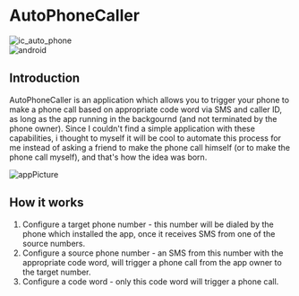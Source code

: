 # AutoPhoneCaller

![ic_auto_phone](https://user-images.githubusercontent.com/46284863/128420454-add7064e-00ad-412e-9bf6-e7dcf2ce2890.png)  
![android](https://img.shields.io/badge/Android-3DDC84?style=for-the-badge&logo=android&logoColor=white)

## Introduction
AutoPhoneCaller is an application which allows you to trigger your phone to make a phone call based on appropriate code word via SMS and caller ID, as long as the app running in the backgournd (and not terminated by the phone owner).
Since I couldn't find a simple application with these capabilities, i thought to myself it will be cool to automate this process for me instead
of asking a friend to make the phone call himself (or to make the phone call myself), and that's how the idea was born.  

![appPicture](https://user-images.githubusercontent.com/46284863/128420251-492f948a-b90f-4c3a-b489-ced8b9425b11.png)

## How it works
1. Configure a target phone number - this number will be dialed by the phone which installed the app, once it receives SMS from one of the source numbers.
2. Configure a source phone number - an SMS from this number with the appropriate code word, will trigger a phone call from the app owner to the target number.
3. Configure a code word - only this code word will trigger a phone call.
